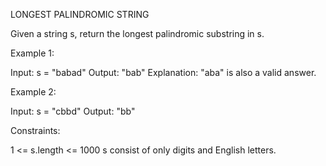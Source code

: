LONGEST PALINDROMIC STRING

Given a string s, return the longest palindromic substring in s.

Example 1:

Input: s = "babad"
Output: "bab"
Explanation: "aba" is also a valid answer.



Example 2:

Input: s = "cbbd"
Output: "bb"
 
Constraints:

1 <= s.length <= 1000
s consist of only digits and English letters.
